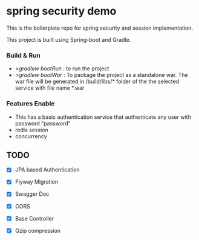 # spring security demo

This is the boilerplate repo for spring security and session implementation.

This project is built using Spring-boot and Gradle.

### Build & Run

- *>gradlew bootRun* : to run the project 
- *>gradlew bootWar* : To package the project as a standalone war. The war file will be generated in /build/libs/* folder of the the selected service with file name *.war

### Features Enable 

- This has a basic authentication service that authenticate any user with password "password"
- redis session 
- concurrency 

## TODO

- [x] JPA based Authentication
- [x] Flyway Migration
- [x] Swagger Doc
- [x] CORS 
- [x] Base Controller 
- [x] Gzip compression 


